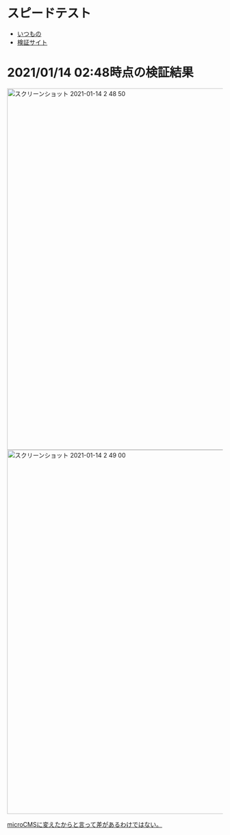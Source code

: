 # スピードテスト
- [いつもの](https://developers.google.com/speed/pagespeed/insights/?hl=ja)
- [検証サイト](https://5fff31c28df2360a8f7f0980--speedtest-netlify.netlify.app)

# 2021/01/14 02:48時点の検証結果
<img width="843" alt="スクリーンショット 2021-01-14 2 48 50" src="https://user-images.githubusercontent.com/15845907/104489600-2a5c6e00-5613-11eb-8d09-df2b2bee9ee0.png">
<img width="849" alt="スクリーンショット 2021-01-14 2 49 00" src="https://user-images.githubusercontent.com/15845907/104489609-2d575e80-5613-11eb-878a-cdf6433f3dd9.png">

[microCMSに変えたからと言って差があるわけではない。](https://github.com/shimajima-eiji/Hosting/blob/netlify-gatsby-graphql-speedtest/README.md)
